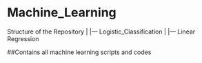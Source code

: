 # Machine_Learning

Structure of the Repository 
|
|— Logistic_Classification
|
|— Linear Regression 

 ##Contains all machine learning scripts and codes
